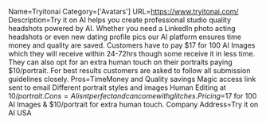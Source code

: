 Name=Tryitonai
Category=['Avatars']
URL=https://www.tryitonai.com/
Description=Try it on AI helps you create professional studio quality headshots powered by AI. Whether you need a LinkedIn photo acting headshots or even new dating profile pics our AI platform ensures time money and quality are saved. Customers have to pay $17 for 100 AI Images which they will receive within 24-72hrs though some receive it in less time. They can also opt for an extra human touch on their portraits paying $10/portrait. For best results customers are asked to follow all submission guidelines closely.
Pros=TimeMoney and Quality savings Magic access link sent to email Different portrait styles and images Human Editing at $10/portrait.
Cons=AI isnt perfect and can come with glitches.
Pricing=$17 for 100 AI Images & $10/portrait for extra human touch.
Company Address=Try it on AI USA
